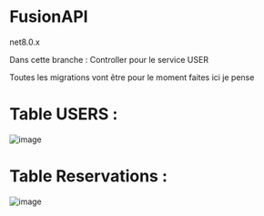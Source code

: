 # FusionAPI

net8.0.x

Dans cette branche : Controller pour le service USER

Toutes les migrations vont être pour le moment faites ici je pense 

# Table USERS :

![image](https://github.com/user-attachments/assets/cc29253b-c537-4b85-badd-1c8eee88a086)



# Table Reservations : 

![image](https://github.com/user-attachments/assets/3498ccc7-41fa-410e-a50c-db76dd6f3e6a)
